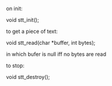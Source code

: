 on init:

  void stt_init();

to get a piece of text:

  void stt_read(char *buffer, int bytes);

in which bufer is null iff no bytes are read

to stop:

  void stt_destroy();
